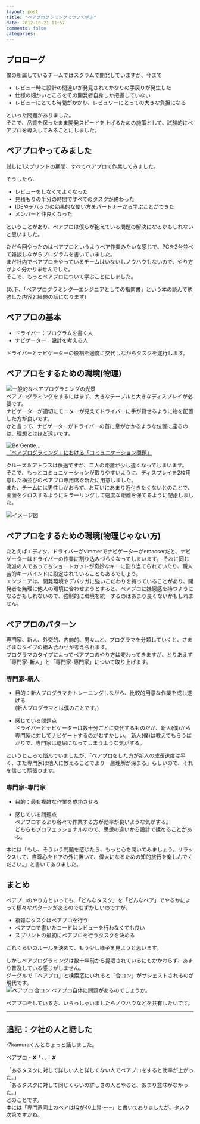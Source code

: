 ```yaml
---
layout: post
title: "ペアプログラミングについて学ぶ"
date: 2012-10-21 11:57
comments: false
categories: 
---
```


## プロローグ
僕の所属しているチームではスクラムで開発していますが、今まで  

- レビュー時に設計の間違いが発見されてかなりの手戻りが発生した
- 仕様の細かいところをその開発者自身しか把握していない
- レビューにとても時間がかかり、レビュワーにとっての大きな負担になる

といった問題がありました。  
そこで、品質を保ったまま開発スピードを上げるための施策として、試験的にペアプロを導入してみることにしました。  

## ペアプロやってみました
試しに1スプリントの期間、すべてペアプロで作業してみました。  

そうしたら、  

- レビューをしなくてよくなった
- 見積もりの半分の時間ですべてのタスクが終わった
- IDEやデバッガの効果的な使い方をパートナーから学ぶことができた
- メンバーと仲良くなった

ということがあり、ペアプロは僕らが抱えている問題の解決になるかもしれないと思いました。  

ただ今回やったのはペアプロというよりペア作業みたいな感じで、PCを2台並べて雑談しながらプログラムを書いていました。  
まだ社内でペアプロをやっているチームはいないしノウハウもないので、やり方がよく分かりませんでした。  
そこで、もっとペアプロについて学ぶことにしました。  

(以下、「ペアプログラミング―エンジニアとしての指南書」という本の読んで勉強した内容と経験の話になります)

## ペアプロの基本

- ドライバー：プログラムを書く人  
- ナビゲーター：設計を考える人  

ドライバーとナビゲーターの役割を適度に交代しながらタスクを遂行します。

## ペアプロをするための環境(物理)
![一般的なペアプログラミングの光景](http://dl.dropbox.com/u/54255753/blog/201210/pairpro.jpeg)  
ペアプログラミングをするにはまず、大きなテーブルと大きなディスプレイが必要です。  
ナビゲーターが適切にモニターが見えてドライバーに手が貸せるように物を配置した方が良いです。  
かと言って、ナビゲーターがドライバーの首に息がかかるような位置に座るのは、理想とはほど遠いです。  

![Be Gentle...](http://dl.dropbox.com/u/54255753/blog/201210/begentle.jpg)  
[「ペアプログラミング」における「コミュニケーション問題」](http://developers.slashdot.jp/story/12/08/30/0933235/%E3%80%8C%E3%83%9A%E3%82%A2%E3%83%97%E3%83%AD%E3%82%B0%E3%83%A9%E3%83%9F%E3%83%B3%E3%82%B0%E3%80%8D%E3%81%AB%E3%81%8A%E3%81%91%E3%82%8B%E3%80%8C%E3%82%B3%E3%83%9F%E3%83%A5%E3%83%8B%E3%82%B1%E3%83%BC%E3%82%B7%E3%83%A7%E3%83%B3%E5%95%8F%E9%A1%8C%E3%80%8D)  

クルーズ＆アトラスは快適ですが、二人の距離が少し遠くなってしまいます。  
そこで、もっとコミュニケーションが取りやすいように、ディスプレイを2枚用意した横並びのペアプロ専用席を新たに用意しました。  
また、チームには男性しかおらず、お互いにあまり近付きたくないとのことで、画面をクロスするようにミラーリングして適度な距離を保てるように配慮しました。  

![イメージ図](http://dl.dropbox.com/u/54255753/blog/201210/pairproseat.jpg)

## ペアプロをするための環境(物理じゃない方)
たとえばエディタ、ドライバーがvimmerでナビゲーターがemacserだと、ナビゲーターはドライバーの作業に割り込みづらくなってしまいます。
それに同じ流派の人であってもショートカットが奇妙なキーに割り当てられていたり、職人芸的キーバインドに設定されていることもあるでしょう。  
エンジニアは、開発環境やデバッガに強いこだわりを持っていることがあり、開発者を無理に他人の環境に合わせようとすると、ペアプロに嫌悪感を持つようになるかもしれないので、強制的に環境を統一するのはあまり良くないかもしれません。  

## ペアプロのパターン
専門家、新人、外交的、内向的、男女…と、プログラマを分類していくと、さまざまなタイプの組み合わせが考えられます。  
プログラマのタイプによってペアプロのやり方は変わってきますが、とりあえず「専門家-新人」と「専門家-専門家」について取り上げます。  

### 専門家-新人
- 目的：新人プログラマをトレーニングしながら、比較的用意な作業を成し遂げる  
(新人プログラマとは僕のことです。)  

- 感じている問題点  
ドライバーとナビゲーターは数十分ごとに交代するものだが、新人(僕)から専門家に対してナビゲートするのがむずかしい。
新人(僕)は教えてもらうばかりで、専門家は退屈になってしまうような気がする。  

というところで悩んでいましたが、「ペアプロをした方が新人の成長速度は早く、また専門家は他人に教えることでより一層理解が深まる」らしいので、それを信じて頑張ります。  

### 専門家-専門家
- 目的：最も複雑な作業を成功させる  

- 感じている問題点  
ペアプロするより各々で作業する方が効率が良いような気がする。  
どちらもプロフェッショナルなので、思想の違いから設計で揉めることがある。  

本には「もし、そういう問題を感じたら、もっと心を開いてみましょう。リラックスして、自尊心をドアの外に置いて、偉大になるための知的旅行を楽しんでください。」と書いてありました。  

## まとめ
ペアプロのやり方といっても、「どんなタスク」を「どんなペア」でやるかによって様々なパターンがあるのでむずかしいのですが、  

- 複雑なタスクはペアプロを行う  
- ペアプロで書いたコードはレビューを行わなくても良い  
- スプリントの最初にペアプロを行うタスクを決める  

これくらいのルールを決めて、もう少し様子を見ようと思います。  

しかしペアプログラミングは数十年前から提唱されているにもかかわらず、あまり普及している感じがしません。  
グーグルで「ペアプロ」と検索窓にいれると「合コン」がサジェストされるのが現代です。  
![ペアプロ 合コン](http://dl.dropbox.com/u/54255753/blog/201210/ppgoogle.png)
ペアプロ自体に問題があるのでしょうか。  

ペアプロをしている方、いらっしゃいましたらノウハウなどを共有したいです。  

----
## 追記：ク社の人と話した
r7kamuraくんとちょっと話しました。  

[ペアプロ - ✘╹◡╹✘](http://r7kamura.hatenablog.com/entry/2012/10/10/205927)  

「あるタスクに対して詳しい人と詳しくない人でペアプロをすると効率が上がった。」  
「あるタスクに対して同じくらいの詳しさの人とやると、あまり意味がなかった。」  
とのことです。  
本には「専門家同士のペアはIQが40上昇〜〜」と書いてありましたが、タスク次第ですかね。

